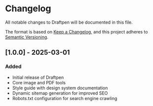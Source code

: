 # Changelog

All notable changes to Draftpen will be documented in this file.

The format is based on [Keep a Changelog](https://keepachangelog.com/en/1.1.0/),
and this project adheres to [Semantic Versioning](https://semver.org/spec/v2.0.0.html).

## [1.0.0] - 2025-03-01

### Added
- Initial release of Draftpen
- Core image and PDF tools
- Style guide with design system documentation
- Dynamic sitemap generation for improved SEO
- Robots.txt configuration for search engine crawling
